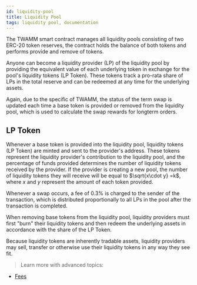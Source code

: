 ```yaml
---
id: liquidity-pool
title: Liquidity Pool
tags: liquidity pool, documentation
---
```


The TWAMM smart contract manages all liquidity pools consisting of two ERC-20 token reserves, the contract holds the balance of both tokens and performs provide and remove of tokens.

Anyone can become a liquidity provider (LP) of the liquidity pool by providing the equivalent value of each underlying token in exchange for the pool's liquidity tokens (LP Token). These tokens track a pro-rata share of LPs in the total reserve and can be redeemed at any time for the underlying assets.

Again, due to the specific of TWAMM, the status of the term swap is updated each time a base token is provided or removed from the liquidity pool, which is used to calculate the swap rewards for longterm orders.

## LP Token

Whenever a base token is provided into the liquidity pool, liquidity tokens (LP Token) are minted and sent to the provider's address. These tokens represent the liquidity provider's contribution to the liquidity pool, and the percentage of funds provided determines the number of liquidity tokens received by the provider. If the provider is creating a new pool, the number of liquidity tokens they will receive will be equal to $\sqrt{x\cdot y} =k$, where $x$ and $y$ represent the amount of each token provided.

Whenever a swap occurs, a fee of 0.3% is charged to the sender of the transaction, which is distributed proportionally to all LPs in the pool after the transaction is completed.

When removing base tokens from the liquidity pool, liquidity providers must first "burn" their liquidity tokens and then redeem the underlying assets in accordance with the share of the LP Token.

Because liquidity tokens are inherently tradable assets, liquidity providers may sell, transfer or otherwise use their liquidity tokens in any way they see fit.

<!-- ---

![](./images/anatomy.jpg)

# Introduction

Each Pulsar liquidity pool is a trading venue for a pair of ERC20 tokens. When a pool contract is created, its balances of each token are 0; in order for the pool to begin facilitating trades, someone must seed it with an initial deposit of each token. This first liquidity provider is the one who sets the initial price of the pool. They are incentivized to deposit an equal _value_ of both tokens into the pool. To see why, consider the case where the first liquidity provider deposits tokens at a ratio different from the current market rate. This immediately creates a profitable arbitrage opportunity, which is likely to be taken by an external party.

When other liquidity providers add to an existing pool, they must deposit pair tokens proportional to the current price. If they don’t, the liquidity they added is at risk of being arbitraged as well. If they believe the current price is not correct, they may arbitrage it to the level they desire, and add liquidity at that price.

# Pool tokens

![](./images/lp.jpg)

Whenever liquidity is deposited into a pool, unique tokens known as _liquidity tokens_ are minted and sent to the provider's address. These tokens represent a given liquidity provider's contribution to a pool. The proportion of the pool's liquidity provided determines the number of liquidity tokens the provider receives. If the provider is minting a new pool, the number of liquidity tokens they will receive will equal sqrt(x \* y), where x and y represent the amount of each token provided.

Whenever a trade occurs, a 0.3% fee is charged to the transaction sender. This fee is distributed _pro-rata_ to all LPs in the pool upon completion of the trade.

To retrieve the underlying liquidity, plus any fees accrued, liquidity providers must "burn" their liquidity tokens, effectively exchanging them for their portion of the liquidity pool, plus the proportional fee allocation.

As liquidity tokens are themselves tradable assets, liquidity providers may sell, transfer, or otherwise use their liquidity tokens in any way they see fit. -->

> Learn more with advanced topics:

<!-- - [Understanding Returns](../../concepts/03-advanced-topics/03-understanding-returns.md) -->

- [Fees](../03-advanced-topics/07-fees.md)

<!-- # Why pools?

Pulsar is unique in that it doesn’t use an order book to derive the price of an asset or to match buyers and sellers of tokens. Instead, Pulsar uses what are called Liquidity Pools.

Liquidity is typically represented by discrete orders placed by individuals onto a centrally operated order book. A participant looking to provide liquidity or make markets must actively manage their orders, continuously updating them in response to the activity of others in the marketplace.

While order books are foundational to finance and work great for certain use cases, they suffer from a few important limitations that are especially magnified when applied to a decentralized or blockchain-native setting. Order books require intermediary infrastructure to host the orderbook and match orders. This creates points of control and adds additional layers of complexity. They also require active participation and management from market makers who usually use sophisticated infrastructure and algorithms, limiting participation to advanced traders. Order books were invented in a world with relatively few assets being traded, so it is not surprising they aren't ideal for an ecosystem where anyone can create their own token, and those tokens usually have low liquidity. In sum, with the infrastructural trade-offs presented by a platform like Ethereum, order books are not the native architecture for implementing a liquidity protocol on a blockchain.

Pulsar focuses on the strengths of Ethereum to reimagine token swaps from first principles.

A blockchain-native liquidity protocol should take advantage of the trusted code execution environment, the autonomous and perpetually running virtual machine, and an open, permissionless, and inclusive access model that produces an exponentially growing ecosystem of virtual assets.

It is important to reiterate that a Pool is just a smart contract, operated by users calling functions on it. Swapping tokens is calling `swap` on a Pool contract instance, while providing liquidity is calling `deposit`.

Just how end-users can interact with the Pulsar protocol through the Interface (which in turn interacts with the underlying contracts), developers can interact directly with the smart contracts and integrate Pulsar functionality into their own applications without relying on intermediaries or needing permission.

# Developer resources

- To see how to pool tokens in a smart contract read [Providing Liquidity](../../guides/smart-contract-integration/03-providing-liquidity.md). -->
